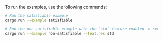 To run the examples, use the following commands:

```bash
# Run the satisfiable example
cargo run --example satisfiable

# Run the non-satisfiable example with the `std` feature enabled to see the output trace
cargo run --example non-satisfiable --features std